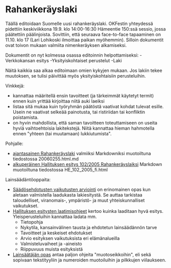 Rahankeräyslaki
===============

Täällä editoidaan Suomelle uusi rahankeräyslaki. OKFestin yhteydessä pidettiin keskiviikkona 19.9. klo 14:00-16:30 Hämeentie 150:ssä sessio, jossa päätettiin päälinjoista. Sovittiin, että seuraava face-to-face tapaaminen on 11.10. klo 17 (Lari Lohikoski ilmoittaa paikan myöhemmin). Silloin dokumentit ovat toivon mukaan valmiita nimenkeräyksen alkamiseksi.

Dokumentit on nyt kolmessa osassa editoinnin helpottamiseksi:
-Verkkokansan esitys 
-Yksityiskohtaiset perustelut
-Laki

Näitä kaikkia saa alkaa editoimaan omien kykyjen mukaan. Jos lakiin tekee muutoksen, se tulisi päivittää myös yksityiskohtaisiin perusteluihin.

Vinkkejä:
  * kannattaa määritellä ensin tavoitteet (ja tärkeimmät käytetyt termit) ennen kuin yrittää kirjoittaa niitä auki laeiksi
  * listaa sitä mukaa kuin työryhmän päätöstä vaativat kohdat tulevat esille. Usein ne vaativat selkeää painotusta, tai ristiriidan tai konfliktin poistamista. 
  * on hyvin mahdollista, että saman tavoitteen toteuttamiseen on useita hyviä vaihtoehtoisia lakitekstejä. Niitä kannattaa hieman hahmotella ennen "yhteen (tai muutamaan) lukkiutumista".

Pohjalle:
  * [ajantasainen Rahankeräyslaki](http://www.finlex.fi/fi/laki/ajantasa/2006/20060255) valmiiksi Markdowniksi muotoiltuna tiedostossa 20060255.html.md
  * [alkuperäinen Hallituksen esitys 102/2005 Rahankeräyslaiksi](http://217.71.145.20/TRIPviewer/show.asp?tunniste=HE+102/2005&base=erhe&palvelin=www.eduskunta.fi&f=WORD) Markdown muotoiltuna tiedostossa HE_102_2005_fi.html

Lainsäädäntöoppaita:
  * [Säädösehdotusten vaikutusten arviointi](http://www.om.fi/Satellite?blobtable=MungoBlobs&blobcol=urldata&SSURIapptype=BlobServer&SSURIcontainer=Default&SSURIsession=false&blobkey=id&blobheadervalue1=inline;%20filename=OM_saados_netti.pdf&SSURIsscontext=Satellite%20Server&blobwhere=1243790097681&blobheadername1=Content-Disposition&ssbinary=true&blobheader=application/pdf) on erinomainen opas kun aletaan valmistella laadukasta lakiesitystä. Se auttaa tarkistaa taloudelliset, viranomais-, ympäristö- ja muut yhteiskunnalliset vaikutukset.
  * [Hallituksen esitysten laatimisohjeet](http://www.om.fi/uploads/u2215tn.pdf) kertoo kuinka laaditaan hyvä esitys. Yleisperusteluihin kannattaa ladata mm.
    * Tietopohja
    * Nykytila, kansainvälinen tausta ja ehdotetun lainsäädännön tarve
    * Tavoitteet ja keskeiset ehdotukset
    * Arvio esityksen vaikutuksista eri elämänalueilla
    * Valmisteluvaiheet ja -aineisto
    * Riippuvuus muista esityksistä
  * [Lainsäätäjän opas](http://www.om.fi/Satellite?blobtable=MungoBlobs&blobcol=urldata&SSURIapptype=BlobServer&SSURIcontainer=Default&SSURIsession=false&blobkey=id&blobheadervalue1=inline;%20filename=Lainlaatijan%20opas%201996.pdf&SSURIsscontext=Satellite%20Server&blobwhere=1277812361483&blobheadername1=Content-Disposition&ssbinary=true&blobheader=application/pdf) antaa paljon ohjeita "muotoseikkoihin", eli sekä sopivaan tekstityyliin ja numeroiden muotoiluihin ja pilkkujen viilaukseen.

